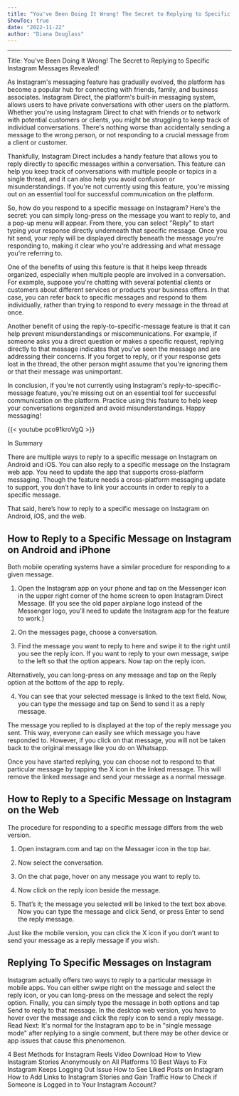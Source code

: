 ```yaml
---
title: "You've Been Doing It Wrong! The Secret to Replying to Specific Instagram Messages Revealed!"
ShowToc: true 
date: "2022-11-22"
author: "Diana Douglass"
---
```

*****
Title: You've Been Doing It Wrong! The Secret to Replying to Specific Instagram Messages Revealed!

As Instagram's messaging feature has gradually evolved, the platform has become a popular hub for connecting with friends, family, and business associates. Instagram Direct, the platform's built-in messaging system, allows users to have private conversations with other users on the platform. Whether you're using Instagram Direct to chat with friends or to network with potential customers or clients, you might be struggling to keep track of individual conversations. There's nothing worse than accidentally sending a message to the wrong person, or not responding to a crucial message from a client or customer.

Thankfully, Instagram Direct includes a handy feature that allows you to reply directly to specific messages within a conversation. This feature can help you keep track of conversations with multiple people or topics in a single thread, and it can also help you avoid confusion or misunderstandings. If you're not currently using this feature, you're missing out on an essential tool for successful communication on the platform.

So, how do you respond to a specific message on Instagram? Here's the secret: you can simply long-press on the message you want to reply to, and a pop-up menu will appear. From there, you can select "Reply" to start typing your response directly underneath that specific message. Once you hit send, your reply will be displayed directly beneath the message you're responding to, making it clear who you're addressing and what message you're referring to.

One of the benefits of using this feature is that it helps keep threads organized, especially when multiple people are involved in a conversation. For example, suppose you're chatting with several potential clients or customers about different services or products your business offers. In that case, you can refer back to specific messages and respond to them individually, rather than trying to respond to every message in the thread at once.

Another benefit of using the reply-to-specific-message feature is that it can help prevent misunderstandings or miscommunications. For example, if someone asks you a direct question or makes a specific request, replying directly to that message indicates that you've seen the message and are addressing their concerns. If you forget to reply, or if your response gets lost in the thread, the other person might assume that you're ignoring them or that their message was unimportant.

In conclusion, if you're not currently using Instagram's reply-to-specific-message feature, you're missing out on an essential tool for successful communication on the platform. Practice using this feature to help keep your conversations organized and avoid misunderstandings. Happy messaging!

{{< youtube pco91kroVgQ >}} 



In Summary


There are multiple ways to reply to a specific message on Instagram on Android and iOS.
You can also reply to a specific message on the Instagram web app.
You need to update the app that supports cross-platform messaging.
Though the feature needs a cross-platform messaging update to support, you don’t have to link your accounts in order to reply to a specific message.







That said, here’s how to reply to a specific message on Instagram on Android, iOS, and the web.

 
## How to Reply to a Specific Message on Instagram on Android and iPhone


Both mobile operating systems have a similar procedure for responding to a given message.
1. Open the Instagram app on your phone and tap on the Messenger icon in the upper right corner of the home screen to open Instagram Direct Message. (If you see the old paper airplane logo instead of the Messenger logo, you’ll need to update the Instagram app for the feature to work.)

2. On the messages page, choose a conversation.
3. Find the message you want to reply to here and swipe it to the right until you see the reply icon. If you want to reply to your own message, swipe to the left so that the option appears. Now tap on the reply icon.

Alternatively, you can long-press on any message and tap on the Reply option at the bottom of the app to reply.

4. You can see that your selected message is linked to the text field. Now, you can type the message and tap on Send to send it as a reply message.

The message you replied to is displayed at the top of the reply message you sent. This way, everyone can easily see which message you have responded to. However, if you click on that message, you will not be taken back to the original message like you do on Whatsapp.

Once you have started replying, you can choose not to respond to that particular message by tapping the X icon in the linked message. This will remove the linked message and send your message as a normal message.


 
## How to Reply to a Specific Message on Instagram on the Web


The procedure for responding to a specific message differs from the web version.
1. Open instagram.com and tap on the Messager icon in the top bar.

2. Now select the conversation.
3. On the chat page, hover on any message you want to reply to.
4. Now click on the reply icon beside the message.

5. That’s it; the message you selected will be linked to the text box above. Now you can type the message and click Send, or press Enter to send the reply message.

Just like the mobile version, you can click the X icon if you don’t want to send your message as a reply message if you wish.

 
## Replying To Specific Messages on Instagram


Instagram actually offers two ways to reply to a particular message in mobile apps. You can either swipe right on the message and select the reply icon, or you can long-press on the message and select the reply option. Finally, you can simply type the message in both options and tap Send to reply to that message. In the desktop web version, you have to hover over the message and click the reply icon to send a reply message.
Read Next:
It's normal for the Instagram app to be in "single message mode" after replying to a single comment, but there may be other device or app issues that cause this phenomenon.

 

4 Best Methods for Instagram Reels Video Download
How to View Instagram Stories Anonymously on All Platforms
10 Best Ways to Fix Instagram Keeps Logging Out Issue
How to See Liked Posts on Instagram
How to Add Links to Instagram Stories and Gain Traffic
How to Check if Someone is Logged in to Your Instagram Account?





